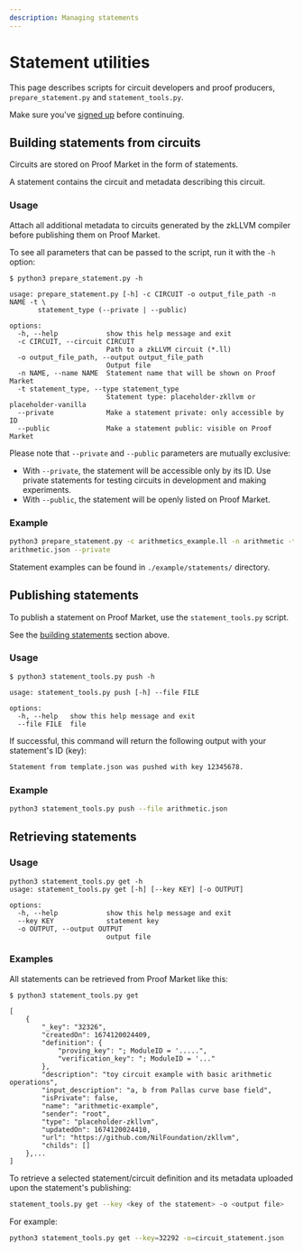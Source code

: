 ```yaml
---
description: Managing statements
---
```


# Statement utilities

This page describes scripts for circuit developers and proof producers, `prepare_statement.py` and `statement_tools.py`.

Make sure you've [signed up](user.md) before continuing.

## Building statements from circuits

Circuits are stored on Proof Market in the form of statements.

A statement contains the circuit and metadata describing this circuit.

### Usage

Attach all additional metadata to circuits generated by the zkLLVM compiler before publishing them on Proof Market.

To see all parameters that can be passed to the script, run it with the `-h` option:

```console
$ python3 prepare_statement.py -h

usage: prepare_statement.py [-h] -c CIRCUIT -o output_file_path -n NAME -t \
       statement_type (--private | --public)

options:
  -h, --help            show this help message and exit
  -c CIRCUIT, --circuit CIRCUIT
                        Path to a zkLLVM circuit (*.ll)
  -o output_file_path, --output output_file_path
                        Output file
  -n NAME, --name NAME  Statement name that will be shown on Proof Market
  -t statement_type, --type statement_type
                        Statement type: placeholder-zkllvm or placeholder-vanilla
  --private             Make a statement private: only accessible by ID
  --public              Make a statement public: visible on Proof Market
```

Please note that `--private` and `--public` parameters are mutually exclusive:

- With `--private`, the statement will be accessible only by its ID.
  Use private statements for testing circuits in development and making experiments.
- With `--public`, the statement will be openly listed on Proof Market.

### Example

```bash
python3 prepare_statement.py -c arithmetics_example.ll -n arithmetic -t placeholder-zkllvm -o \
arithmetic.json --private
```

Statement examples can be found in `./example/statements/` directory.

## Publishing statements

To publish a statement on Proof Market, use the `statement_tools.py` script.

See the [building statements](#building-statements-from-circuits) section above.

### Usage

```console
$ python3 statement_tools.py push -h

usage: statement_tools.py push [-h] --file FILE

options:
  -h, --help   show this help message and exit
  --file FILE  file
```

If successful, this command will return the following output with your statement's ID (key):

```bash
Statement from template.json was pushed with key 12345678.
```

### Example

```bash
python3 statement_tools.py push --file arithmetic.json
```

## Retrieving statements

### Usage

```console
python3 statement_tools.py get -h
usage: statement_tools.py get [-h] [--key KEY] [-o OUTPUT]

options:
  -h, --help            show this help message and exit
  --key KEY             statement key
  -o OUTPUT, --output OUTPUT
                        output file
```

### Examples

All statements can be retrieved from Proof Market like this:

```console
$ python3 statement_tools.py get

[
    {
        "_key": "32326",
        "createdOn": 1674120024409,
        "definition": {
            "proving_key": "; ModuleID = '.....",
            "verification_key": "; ModuleID = '..."
        },
        "description": "toy circuit example with basic arithmetic operations",
        "input_description": "a, b from Pallas curve base field",
        "isPrivate": false,
        "name": "arithmetic-example",
        "sender": "root",
        "type": "placeholder-zkllvm",
        "updatedOn": 1674120024410,
        "url": "https://github.com/NilFoundation/zkllvm",
        "childs": []
    },...
]
```

To retrieve a selected statement/circuit definition and its metadata uploaded upon the statement's publishing:

```bash
statement_tools.py get --key <key of the statement> -o <output file>
```

For example:

```bash
python3 statement_tools.py get --key=32292 -o=circuit_statement.json
```
